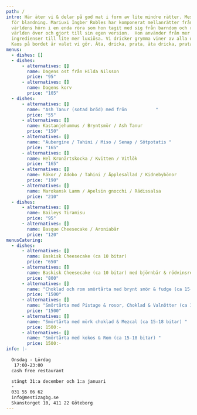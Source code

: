 ```yaml
---
path: /
intro: Här äter vi & delar på god mat i form av lite mindre rätter. Mestiza står
  för blandning. Mariuxi Ingber Robles har komponerat mellanrätter från alla
  världens hörn i en enda röra som hon tagit med sig från barndom och resor
  världen över och gjort till sin egen version.  Hon använder från mer enkla
  ingredienser till lite mer luxiösa. Vi dricker grymma viner av alla dess slag!
  Kaos på bordet är valet vi gör. Äta, dricka, prata, äta dricka, prata...
menus:
  - dishes: []
  - dishes:
      - alternatives: []
        name: Dagens ost från Hilda Nilsson
        price: "95"
      - alternatives: []
        name: Dagens korv
        price: "105"
  - dishes:
      - alternatives: []
        name: "Ash Tanur (sotad bröd) med frön           "
        price: "55"
      - alternatives: []
        name: Kastanjehummus / Bryntsmör / Ash Tanur
        price: "150"
      - alternatives: []
        name: "Aubergine / Tahini / Miso / Senap / Sötpotatis "
        price: "165"
      - alternatives: []
        name: Hel Kronärtskocka / Kvitten / Vitlök
        price: "165"
      - alternatives: []
        name: Räkor / Adobo / Tahini / Äpplesallad / Kidnebybönor
        price: "190"
      - alternatives: []
        name: Marokansk Lamm / Apelsin gnocchi / Rädissalsa
        price: "210"
  - dishes:
      - alternatives: []
        name: Baileys Tiramisu
        price: "95"
      - alternatives: []
        name: Basque Cheesecake / Aroniabär
        price: "120"
menusCatering:
  - dishes:
      - alternatives: []
        name: Baskisk Cheesecake (ca 10 bitar)
        price: "650"
      - alternatives: []
        name: Baskisk Cheesecake (ca 10 bitar) med björnbär & rödvinsreduktion
        price: "800"
      - alternatives: []
        name: "Choklad och rom smörtårta med brynt smör & fudge (ca 15-18 bitar) "
        price: "1500"
      - alternatives: []
        name: "Smörtårta med Pistage & rosor, Choklad & Valnötter (ca 15-18 bitar) "
        price: "1500"
      - alternatives: []
        name: "Smörtårta med mörk choklad & Mezcal (ca 15-18 bitar) "
        price: 1500:-
      - alternatives: []
        name: "Smörtårta med kokos & Rom (ca 15-18 bitar) "
        price: 1500:-
info: |-
  
  Onsdag - Lördag
   17:00-23:00
  cash free restaurant

  stängt 31:a december och 1:a januari
  -
  031 55 06 62
  info@mestizagbg.se
  Skanstorget 10, 411 22 Göteborg
---
```

